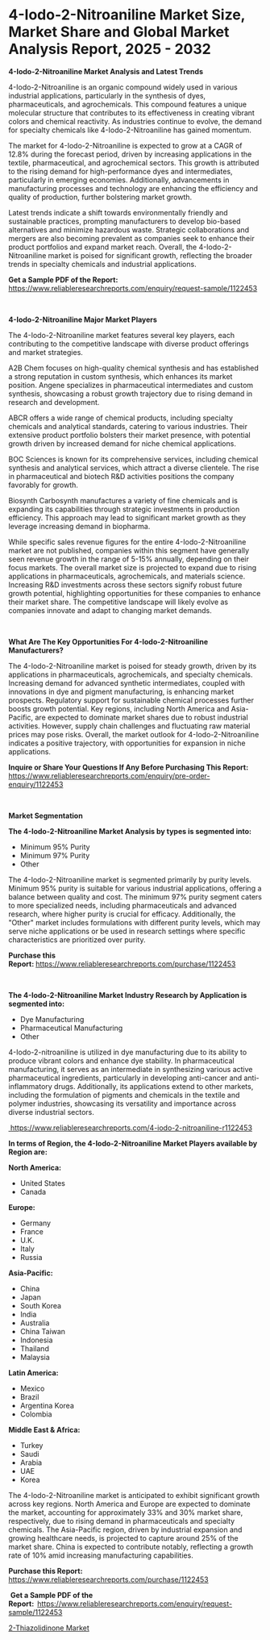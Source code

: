 <p><h1>4-Iodo-2-Nitroaniline Market Size, Market Share and Global Market Analysis Report, 2025 - 2032</h1></p><p><strong>4-Iodo-2-Nitroaniline Market Analysis and Latest Trends</strong></p>
<p><p>4-Iodo-2-Nitroaniline is an organic compound widely used in various industrial applications, particularly in the synthesis of dyes, pharmaceuticals, and agrochemicals. This compound features a unique molecular structure that contributes to its effectiveness in creating vibrant colors and chemical reactivity. As industries continue to evolve, the demand for specialty chemicals like 4-Iodo-2-Nitroaniline has gained momentum.</p><p>The market for 4-Iodo-2-Nitroaniline is expected to grow at a CAGR of 12.8% during the forecast period, driven by increasing applications in the textile, pharmaceutical, and agrochemical sectors. This growth is attributed to the rising demand for high-performance dyes and intermediates, particularly in emerging economies. Additionally, advancements in manufacturing processes and technology are enhancing the efficiency and quality of production, further bolstering market growth.</p><p>Latest trends indicate a shift towards environmentally friendly and sustainable practices, prompting manufacturers to develop bio-based alternatives and minimize hazardous waste. Strategic collaborations and mergers are also becoming prevalent as companies seek to enhance their product portfolios and expand market reach. Overall, the 4-Iodo-2-Nitroaniline market is poised for significant growth, reflecting the broader trends in specialty chemicals and industrial applications.</p></p>
<p><strong>Get a Sample PDF of the Report:&nbsp;</strong> <a href="https://www.reliableresearchreports.com/enquiry/request-sample/1122453?utm_campaign=2009&utm_medium=2&utm_source=Github&utm_content=ia&utm_term=05022025&utm_id=4-iodo-2-nitroaniline">https://www.reliableresearchreports.com/enquiry/request-sample/1122453</a></p>
<p>&nbsp;</p>
<p><strong>4-Iodo-2-Nitroaniline Major Market Players</strong></p>
<p><p>The 4-Iodo-2-Nitroaniline market features several key players, each contributing to the competitive landscape with diverse product offerings and market strategies. </p><p>A2B Chem focuses on high-quality chemical synthesis and has established a strong reputation in custom synthesis, which enhances its market position. Angene specializes in pharmaceutical intermediates and custom synthesis, showcasing a robust growth trajectory due to rising demand in research and development.</p><p>ABCR offers a wide range of chemical products, including specialty chemicals and analytical standards, catering to various industries. Their extensive product portfolio bolsters their market presence, with potential growth driven by increased demand for niche chemical applications.</p><p>BOC Sciences is known for its comprehensive services, including chemical synthesis and analytical services, which attract a diverse clientele. The rise in pharmaceutical and biotech R&D activities positions the company favorably for growth.</p><p>Biosynth Carbosynth manufactures a variety of fine chemicals and is expanding its capabilities through strategic investments in production efficiency. This approach may lead to significant market growth as they leverage increasing demand in biopharma.</p><p>While specific sales revenue figures for the entire 4-Iodo-2-Nitroaniline market are not published, companies within this segment have generally seen revenue growth in the range of 5-15% annually, depending on their focus markets. The overall market size is projected to expand due to rising applications in pharmaceuticals, agrochemicals, and materials science. Increasing R&D investments across these sectors signify robust future growth potential, highlighting opportunities for these companies to enhance their market share. The competitive landscape will likely evolve as companies innovate and adapt to changing market demands.</p></p>
<p>&nbsp;</p>
<p><strong>What Are The Key Opportunities For 4-Iodo-2-Nitroaniline Manufacturers?</strong></p>
<p><p>The 4-Iodo-2-Nitroaniline market is poised for steady growth, driven by its applications in pharmaceuticals, agrochemicals, and specialty chemicals. Increasing demand for advanced synthetic intermediates, coupled with innovations in dye and pigment manufacturing, is enhancing market prospects. Regulatory support for sustainable chemical processes further boosts growth potential. Key regions, including North America and Asia-Pacific, are expected to dominate market shares due to robust industrial activities. However, supply chain challenges and fluctuating raw material prices may pose risks. Overall, the market outlook for 4-Iodo-2-Nitroaniline indicates a positive trajectory, with opportunities for expansion in niche applications.</p></p>
<p><strong>Inquire or Share Your Questions If Any Before Purchasing This Report:</strong> <a href="https://www.reliableresearchreports.com/enquiry/pre-order-enquiry/1122453?utm_campaign=2009&utm_medium=2&utm_source=Github&utm_content=ia&utm_term=05022025&utm_id=4-iodo-2-nitroaniline">https://www.reliableresearchreports.com/enquiry/pre-order-enquiry/1122453</a></p>
<p>&nbsp;</p>
<p><strong>Market Segmentation</strong></p>
<p><strong>The 4-Iodo-2-Nitroaniline Market Analysis by types is segmented into:</strong></p>
<p><ul><li>Minimum 95% Purity</li><li>Minimum 97% Purity</li><li>Other</li></ul></p>
<p><p>The 4-Iodo-2-Nitroaniline market is segmented primarily by purity levels. Minimum 95% purity is suitable for various industrial applications, offering a balance between quality and cost. The minimum 97% purity segment caters to more specialized needs, including pharmaceuticals and advanced research, where higher purity is crucial for efficacy. Additionally, the "Other" market includes formulations with different purity levels, which may serve niche applications or be used in research settings where specific characteristics are prioritized over purity.</p></p>
<p><strong>Purchase this Report:&nbsp;</strong><a href="https://www.reliableresearchreports.com/purchase/1122453?utm_campaign=2009&utm_medium=2&utm_source=Github&utm_content=ia&utm_term=05022025&utm_id=4-iodo-2-nitroaniline">https://www.reliableresearchreports.com/purchase/1122453</a></p>
<p>&nbsp;</p>
<p><strong>The 4-Iodo-2-Nitroaniline Market Industry Research by Application is segmented into:</strong></p>
<p><ul><li>Dye Manufacturing</li><li>Pharmaceutical Manufacturing</li><li>Other</li></ul></p>
<p><p>4-Iodo-2-nitroaniline is utilized in dye manufacturing due to its ability to produce vibrant colors and enhance dye stability. In pharmaceutical manufacturing, it serves as an intermediate in synthesizing various active pharmaceutical ingredients, particularly in developing anti-cancer and anti-inflammatory drugs. Additionally, its applications extend to other markets, including the formulation of pigments and chemicals in the textile and polymer industries, showcasing its versatility and importance across diverse industrial sectors.</p></p>
<p><a href="https://www.reliableresearchreports.com/4-iodo-2-nitroaniline-r1122453?utm_campaign=2009&utm_medium=2&utm_source=Github&utm_content=ia&utm_term=05022025&utm_id=4-iodo-2-nitroaniline">&nbsp;https://www.reliableresearchreports.com/4-iodo-2-nitroaniline-r1122453</a></p>
<p><strong>In terms of Region, the 4-Iodo-2-Nitroaniline Market Players available by Region are:</strong></p>
<p>
    <p> <strong> North America: </strong>
        <ul>
            <li>United States</li>
            <li>Canada</li>
        </ul>
        </p> 
    <p> <strong> Europe: </strong>
        <ul>
            <li>Germany</li>
            <li>France</li>
            <li>U.K.</li>
            <li>Italy</li>
            <li>Russia</li>
        </ul>
        </p> 
    <p> <strong> Asia-Pacific: </strong>
        <ul>
            <li>China</li>
            <li>Japan</li>
            <li>South Korea</li>
            <li>India</li>
            <li>Australia</li>
            <li>China Taiwan</li>
            <li>Indonesia</li>
            <li>Thailand</li>
            <li>Malaysia</li>
        </ul>
        </p> 
    <p> <strong> Latin America: </strong>
        <ul>
            <li>Mexico</li>
            <li>Brazil</li>
            <li>Argentina Korea</li>
            <li>Colombia</li>
        </ul>
        </p> 
    <p> <strong> Middle East & Africa: </strong>
        <ul>
            <li>Turkey</li>
            <li>Saudi</li>
            <li>Arabia</li>
            <li>UAE</li>
            <li>Korea</li>
        </ul>
    </p>
    </p>
<p><p>The 4-Iodo-2-Nitroaniline market is anticipated to exhibit significant growth across key regions. North America and Europe are expected to dominate the market, accounting for approximately 33% and 30% market share, respectively, due to rising demand in pharmaceuticals and specialty chemicals. The Asia-Pacific region, driven by industrial expansion and growing healthcare needs, is projected to capture around 25% of the market share. China is expected to contribute notably, reflecting a growth rate of 10% amid increasing manufacturing capabilities.</p></p>
<p><strong>Purchase this Report: </strong><a href="https://www.reliableresearchreports.com/purchase/1122453?utm_campaign=2009&utm_medium=2&utm_source=Github&utm_content=ia&utm_term=05022025&utm_id=4-iodo-2-nitroaniline">https://www.reliableresearchreports.com/purchase/1122453</a></p>
<p>&nbsp;<strong>Get a Sample PDF of the Report:&nbsp;&nbsp;</strong><a href="https://www.reliableresearchreports.com/enquiry/request-sample/1122453?utm_campaign=2009&utm_medium=2&utm_source=Github&utm_content=ia&utm_term=05022025&utm_id=4-iodo-2-nitroaniline">https://www.reliableresearchreports.com/enquiry/request-sample/1122453</a></p>
<p><strong></strong></p>
<p><p><a href="https://github.com/hgf64gh/Market-Research-Report-List-1/blob/main/2-thiazolidinone-market.md?utm_campaign=2009&utm_medium=2&utm_source=Github&utm_content=ia&utm_term=05022025&utm_id=4-iodo-2-nitroaniline">2-Thiazolidinone Market</a></p></p>